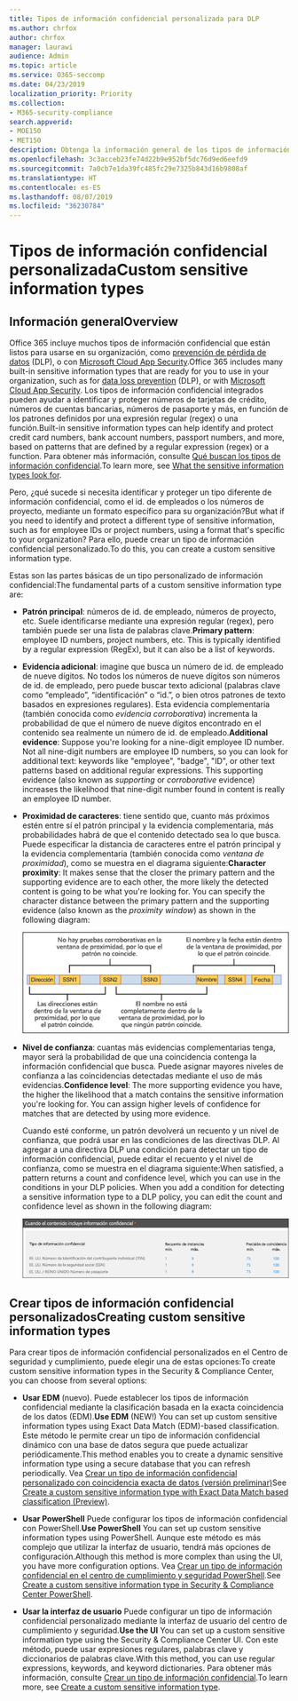 ```yaml
---
title: Tipos de información confidencial personalizada para DLP
ms.author: chrfox
author: chrfox
manager: laurawi
audience: Admin
ms.topic: article
ms.service: O365-seccomp
ms.date: 04/23/2019
localization_priority: Priority
ms.collection:
- M365-security-compliance
search.appverid:
- MOE150
- MET150
description: Obtenga la información general de los tipos de información confidencial personalizada para DLP.
ms.openlocfilehash: 3c3acceb23fe74d22b9e952bf5dc76d9ed6eefd9
ms.sourcegitcommit: 7a0cb7e1da39fc485fc29e7325b843d16b9808af
ms.translationtype: HT
ms.contentlocale: es-ES
ms.lasthandoff: 08/07/2019
ms.locfileid: "36230784"
---
```

# <a name="custom-sensitive-information-types"></a><span data-ttu-id="d4e08-103">Tipos de información confidencial personalizada</span><span class="sxs-lookup"><span data-stu-id="d4e08-103">Custom sensitive information types</span></span>

## <a name="overview"></a><span data-ttu-id="d4e08-104">Información general</span><span class="sxs-lookup"><span data-stu-id="d4e08-104">Overview</span></span>

<span data-ttu-id="d4e08-105">Office 365 incluye muchos tipos de información confidencial que están listos para usarse en su organización, como [prevención de pérdida de datos](data-loss-prevention-policies.md) (DLP), o con [Microsoft Cloud App Security](https://docs.microsoft.com/cloud-app-security).</span><span class="sxs-lookup"><span data-stu-id="d4e08-105">Office 365 includes many built-in sensitive information types that are ready for you to use in your organization, such as for [data loss prevention](data-loss-prevention-policies.md) (DLP), or with [Microsoft Cloud App Security](https://docs.microsoft.com/cloud-app-security).</span></span> <span data-ttu-id="d4e08-106">Los tipos de información confidencial integrados pueden ayudar a identificar y proteger números de tarjetas de crédito, números de cuentas bancarias, números de pasaporte y más, en función de los patrones definidos por una expresión regular (regex) o una función.</span><span class="sxs-lookup"><span data-stu-id="d4e08-106">Built-in sensitive information types can help identify and protect credit card numbers, bank account numbers, passport numbers, and more, based on patterns that are defined by a regular expression (regex) or a function.</span></span> <span data-ttu-id="d4e08-107">Para obtener más información, consulte [Qué buscan los tipos de información confidencial](what-the-sensitive-information-types-look-for.md).</span><span class="sxs-lookup"><span data-stu-id="d4e08-107">To learn more, see [What the sensitive information types look for](what-the-sensitive-information-types-look-for.md).</span></span>

<span data-ttu-id="d4e08-108">Pero, ¿qué sucede si necesita identificar y proteger un tipo diferente de información confidencial, como el id. de empleados o los números de proyecto, mediante un formato específico para su organización?</span><span class="sxs-lookup"><span data-stu-id="d4e08-108">But what if you need to identify and protect a different type of sensitive information, such as for employee IDs or project numbers, using a format that's specific to your organization?</span></span> <span data-ttu-id="d4e08-109">Para ello, puede crear un tipo de información confidencial personalizado.</span><span class="sxs-lookup"><span data-stu-id="d4e08-109">To do this, you can create a custom sensitive information type.</span></span>

<span data-ttu-id="d4e08-110">Estas son las partes básicas de un tipo personalizado de información confidencial:</span><span class="sxs-lookup"><span data-stu-id="d4e08-110">The fundamental parts of a custom sensitive information type are:</span></span>

- <span data-ttu-id="d4e08-111">**Patrón principal**: números de id. de empleado, números de proyecto, etc. Suele identificarse mediante una expresión regular (regex), pero también puede ser una lista de palabras clave.</span><span class="sxs-lookup"><span data-stu-id="d4e08-111">**Primary pattern**: employee ID numbers, project numbers, etc. This is typically identified by a regular expression (RegEx), but it can also be a list of keywords.</span></span>

- <span data-ttu-id="d4e08-p103">**Evidencia adicional**: imagine que busca un número de id. de empleado de nueve dígitos. No todos los números de nueve dígitos son números de id. de empleado, pero puede buscar texto adicional (palabras clave como “empleado”, “identificación” o “id.”, o bien otros patrones de texto basados en expresiones regulares). Esta evidencia complementaria (también conocida como _evidencia_ _corroborativa_) incrementa la probabilidad de que el número de nueve dígitos encontrado en el contenido sea realmente un número de id. de empleado.</span><span class="sxs-lookup"><span data-stu-id="d4e08-p103">**Additional evidence**: Suppose you're looking for a nine-digit employee ID number. Not all nine-digit numbers are employee ID numbers, so you can look for additional text: keywords like "employee", "badge", "ID", or other text patterns based on additional regular expressions. This supporting evidence (also known as _supporting_ or _corroborative_ evidence) increases the likelihood that nine-digit number found in content is really an employee ID number.</span></span>

- <span data-ttu-id="d4e08-p104">**Proximidad de caracteres**: tiene sentido que, cuanto más próximos estén entre sí el patrón principal y la evidencia complementaria, más probabilidades habrá de que el contenido detectado sea lo que busca. Puede especificar la distancia de caracteres entre el patrón principal y la evidencia complementaria (también conocida como _ventana de proximidad_), como se muestra en el diagrama siguiente:</span><span class="sxs-lookup"><span data-stu-id="d4e08-p104">**Character proximity**: It makes sense that the closer the primary pattern and the supporting evidence are to each other, the more likely the detected content is going to be what you're looking for. You can specify the character distance between the primary pattern and the supporting evidence (also known as the _proximity window_) as shown in the following diagram:</span></span>

    ![Diagrama de evidencia corroborativa y ventana de proximidad](media/dc68e38e-dfa1-45b8-b204-89c8ba121f96.png)

- <span data-ttu-id="d4e08-p105">**Nivel de confianza**: cuantas más evidencias complementarias tenga, mayor será la probabilidad de que una coincidencia contenga la información confidencial que busca. Puede asignar mayores niveles de confianza a las coincidencias detectadas mediante el uso de más evidencias.</span><span class="sxs-lookup"><span data-stu-id="d4e08-p105">**Confidence level**: The more supporting evidence you have, the higher the likelihood that a match contains the sensitive information you're looking for. You can assign higher levels of confidence for matches that are detected by using more evidence.</span></span>

  <span data-ttu-id="d4e08-p106">Cuando esté conforme, un patrón devolverá un recuento y un nivel de confianza, que podrá usar en las condiciones de las directivas DLP. Al agregar a una directiva DLP una condición para detectar un tipo de información confidencial, puede editar el recuento y el nivel de confianza, como se muestra en el diagrama siguiente:</span><span class="sxs-lookup"><span data-stu-id="d4e08-p106">When satisfied, a pattern returns a count and confidence level, which you can use in the conditions in your DLP policies. When you add a condition for detecting a sensitive information type to a DLP policy, you can edit the count and confidence level as shown in the following diagram:</span></span>

    ![Opciones de precisión de coincidencia y recuento de instancias](media/11d0b51e-7c3f-4cc6-96d8-b29bcdae1aeb.png)

## <a name="creating-custom-sensitive-information-types"></a><span data-ttu-id="d4e08-123">Crear tipos de información confidencial personalizados</span><span class="sxs-lookup"><span data-stu-id="d4e08-123">Creating custom sensitive information types</span></span>

<span data-ttu-id="d4e08-124">Para crear tipos de información confidencial personalizados en el Centro de seguridad y cumplimiento, puede elegir una de estas opciones:</span><span class="sxs-lookup"><span data-stu-id="d4e08-124">To create custom sensitive information types in the Security & Compliance Center, you can choose from several options:</span></span>

- <span data-ttu-id="d4e08-125">**Usar EDM** (nuevo). Puede establecer los tipos de información confidencial mediante la clasificación basada en la exacta coincidencia de los datos (EDM).</span><span class="sxs-lookup"><span data-stu-id="d4e08-125">**Use EDM** (NEW!) You can set up custom sensitive information types using Exact Data Match (EDM)-based classification.</span></span> <span data-ttu-id="d4e08-126">Este método le permite crear un tipo de información confidencial dinámico con una base de datos segura que puede actualizar periódicamente.</span><span class="sxs-lookup"><span data-stu-id="d4e08-126">This method enables you to create a dynamic sensitive information type using a secure database that you can refresh periodically.</span></span> <span data-ttu-id="d4e08-127">Vea [Crear un tipo de información confidencial personalizado con coincidencia exacta de datos (versión preliminar)](create-custom-sensitive-info-type-edm.md)</span><span class="sxs-lookup"><span data-stu-id="d4e08-127">See [Create a custom sensitive information type with Exact Data Match based classification (Preview)](create-custom-sensitive-info-type-edm.md).</span></span>

- <span data-ttu-id="d4e08-128">**Usar PowerShell** Puede configurar los tipos de información confidencial con PowerShell.</span><span class="sxs-lookup"><span data-stu-id="d4e08-128">**Use PowerShell** You can set up custom sensitive information types using PowerShell.</span></span> <span data-ttu-id="d4e08-129">Aunque este método es más complejo que utilizar la interfaz de usuario, tendrá más opciones de configuración.</span><span class="sxs-lookup"><span data-stu-id="d4e08-129">Although this method is more complex than using the UI, you have more configuration options.</span></span> <span data-ttu-id="d4e08-130">Vea [Crear un tipo de información confidencial en el centro de cumplimiento y seguridad PowerShell](create-a-custom-sensitive-information-type-in-scc-powershell.md).</span><span class="sxs-lookup"><span data-stu-id="d4e08-130">See [Create a custom sensitive information type in Security & Compliance Center PowerShell](create-a-custom-sensitive-information-type-in-scc-powershell.md).</span></span>

- <span data-ttu-id="d4e08-131">**Usar la interfaz de usuario** Puede configurar un tipo de información confidencial personalizado mediante la interfaz de usuario del centro de cumplimiento y seguridad.</span><span class="sxs-lookup"><span data-stu-id="d4e08-131">**Use the UI** You can set up a custom sensitive information type using the Security & Compliance Center UI.</span></span> <span data-ttu-id="d4e08-132">Con este método, puede usar expresiones regulares, palabras clave y diccionarios de palabras clave.</span><span class="sxs-lookup"><span data-stu-id="d4e08-132">With this method, you can use regular expressions, keywords, and keyword dictionaries.</span></span> <span data-ttu-id="d4e08-133">Para obtener más información, consulte [Crear un tipo de información confidencial](create-a-custom-sensitive-information-type.md).</span><span class="sxs-lookup"><span data-stu-id="d4e08-133">To learn more, see [Create a custom sensitive information type](create-a-custom-sensitive-information-type.md).</span></span>



